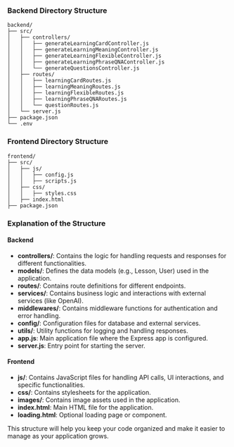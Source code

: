
### Backend Directory Structure

```
backend/
├── src/
│   ├── controllers/
│   │   ├── generateLearningCardController.js
│   │   ├── generateLearningMeaningController.js
│   │   ├── generateLearningFlexibleController.js
│   │   ├── generateLearningPhraseQNAController.js
│   │   └── generateQuestionsController.js
│   ├── routes/
│   │   ├── learningCardRoutes.js
│   │   ├── learningMeaningRoutes.js
│   │   ├── learningFlexibleRoutes.js
│   │   ├── learningPhraseQNARoutes.js
│   │   └── questionRoutes.js
│   └── server.js
├── package.json
└── .env
```

### Frontend Directory Structure

```
frontend/
├── src/
│   ├── js/
│   │   ├── config.js
│   │   ├── scripts.js
│   ├── css/
│   │   ├── styles.css
│   ├── index.html
├── package.json
```

### Explanation of the Structure

#### Backend
- **controllers/**: Contains the logic for handling requests and responses for different functionalities.
- **models/**: Defines the data models (e.g., Lesson, User) used in the application.
- **routes/**: Contains route definitions for different endpoints.
- **services/**: Contains business logic and interactions with external services (like OpenAI).
- **middlewares/**: Contains middleware functions for authentication and error handling.
- **config/**: Configuration files for database and external services.
- **utils/**: Utility functions for logging and handling responses.
- **app.js**: Main application file where the Express app is configured.
- **server.js**: Entry point for starting the server.

#### Frontend
- **js/**: Contains JavaScript files for handling API calls, UI interactions, and specific functionalities.
- **css/**: Contains stylesheets for the application.
- **images/**: Contains image assets used in the application.
- **index.html**: Main HTML file for the application.
- **loading.html**: Optional loading page or component.

This structure will help you keep your code organized and make it easier to manage as your application grows.